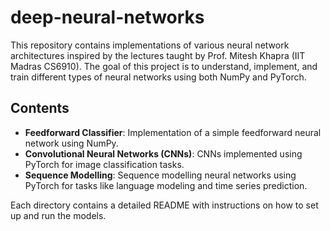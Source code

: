 # deep-neural-networks

This repository contains implementations of various neural network architectures inspired by the lectures taught by Prof. Mitesh Khapra (IIT Madras CS6910). The goal of this project is to understand, implement, and train different types of neural networks using both NumPy and PyTorch.

## Contents

- **Feedforward Classifier**: Implementation of a simple feedforward neural network using NumPy.
- **Convolutional Neural Networks (CNNs)**: CNNs implemented using PyTorch for image classification tasks.
- **Sequence Modelling**: Sequence modelling neural networks using PyTorch for tasks like language modeling and time series prediction.

Each directory contains a detailed README with instructions on how to set up and run the models. 
